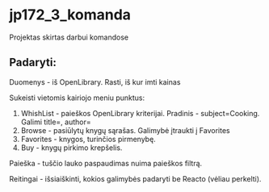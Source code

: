 # jp172_3_komanda
Projektas skirtas darbui komandose

## Padaryti:

Duomenys - iš OpenLibrary. Rasti, iš kur imti kainas

Sukeisti vietomis kairiojo meniu punktus:
1. WhishList - paieškos OpenLibrary kriterijai. Pradinis - subject=Cooking. Galimi title=, author=
2. Browse - pasiūlytų knygų sąrašas. Galimybė įtraukti į Favorites
3. Favorites - knygos, turinčios pirmenybę.
4. Buy - knygų pirkimo krepšelis.

Paieška - tuščio lauko paspaudimas nuima paieškos filtrą.

Reitingai - išsiaiškinti, kokios galimybės padaryti be Reacto (vėliau perkelti).